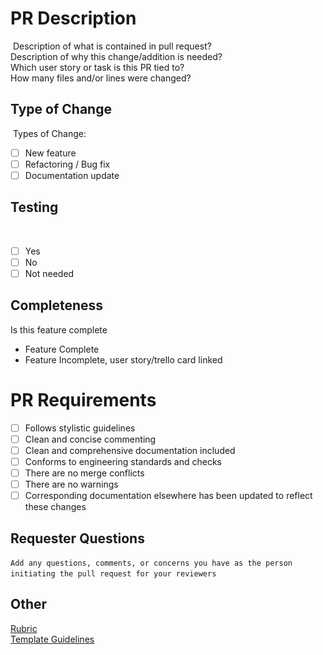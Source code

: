 # PR Description
​
Description of what is contained in pull request?  
Description of why this change/addition is needed?  
Which user story or task is this PR tied to?  
How many files and/or lines were changed? 
​
​
## Type of Change
​
Types of Change:
- [ ] New feature
- [ ] Refactoring / Bug fix
- [ ] Documentation update 
​
​
## Testing
​
- [ ] Yes
- [ ] No
- [ ] Not needed
​
​
## Completeness
Is this feature complete
- Feature Complete
- Feature Incomplete, user story/trello card linked
​
# PR Requirements
- [ ] Follows stylistic guidelines
- [ ] Clean and concise commenting
- [ ] Clean and comprehensive documentation included
- [ ] Conforms to engineering standards and checks
- [ ] There are no merge conflicts
- [ ] There are no warnings
- [ ] Corresponding documentation elsewhere has been updated to reflect these changes
​
​
## Requester Questions
​
```Add any questions, comments, or concerns you have as the person initiating the pull request for your reviewers```
​
​
## Other
[Rubric](https://www.notion.so/1fc04e4fedeb429ba873b7c68d281707?v=74054da7991341c0bf970f39410c43da)  
[Template Guidelines](https://www.notion.so/Pull-Request-Template-f9264f79e1b649b9845961b5aba3eaff)
​
